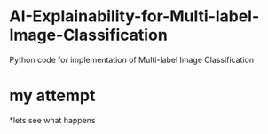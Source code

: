 # AI-Explainability-for-Multi-label-Image-Classification
Python code for implementation of Multi-label Image Classification
# my attempt
*lets see what happens
